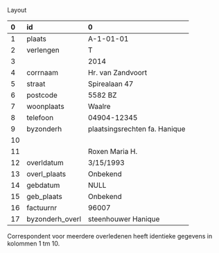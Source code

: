 Layout

| 0|id             | 0         |
|:-|:--------------|:----------|
| 1|plaats         | A-1-01-01 |
| 2|verlengen	 | T         |
| 3|               | 2014      |
| 4|corrnaam	 | Hr. van Zandvoort |
| 5|straat	 | Spirealaan 47 |
| 6|postcode	 | 5582 BZ   |
| 7|woonplaats	 | Waalre    |
| 8|telefoon	 | 04904-12345 |
| 9|byzonderh	 | plaatsingsrechten fa. Hanique |
|10|               |           |
|11|               | Roxen Maria H. |
|12|overldatum	 | 3/15/1993 |
|13|overl\_plaats	 | Onbekend  |
|14|gebdatum	 | NULL      |
|15|geb\_plaats	 | Onbekend  |
|16|factuurnr	 | 96007     |
|17|byzonderh\_overl|steenhouwer Hanique |


Correspondent voor meerdere overledenen heeft identieke gegevens in kolommen 1 tm 10.